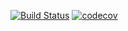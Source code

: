 [![Build Status](https://travis-ci.org/ikioresko/job4j_tracker.svg?branch=master)](https://travis-ci.org/ikioresko/job4j_tracker)
[![codecov](https://codecov.io/gh/ikioresko/job4j_tracker/branch/master/graph/badge.svg?token=709EZK753W)](https://codecov.io/gh/ikioresko/job4j_tracker)